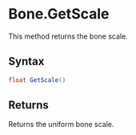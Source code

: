 # Bone.GetScale

This method returns the bone scale.

## Syntax

```csharp
float GetScale()
```

## Returns

Returns the uniform bone scale.